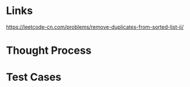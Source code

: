# Links
https://leetcode-cn.com/problems/remove-duplicates-from-sorted-list-ii/

# Thought Process

# Test Cases

